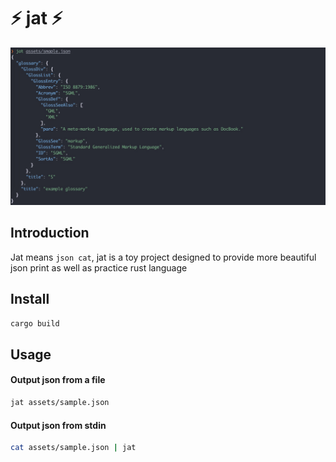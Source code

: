 # :zap: jat :zap:

![demo](assets/jat.jpg)

## Introduction

Jat means `json cat`, jat is a toy project designed to provide more beautiful json print as well as practice rust language

## Install

```bash
cargo build
```

## Usage

#### Output json from a file

```bash
jat assets/sample.json
```

#### Output json from stdin

```bash
cat assets/sample.json | jat
```

